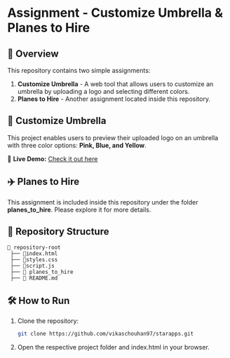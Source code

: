 # Assignment - Customize Umbrella & Planes to Hire

## 🚀 Overview
This repository contains two simple assignments:

1. **Customize Umbrella** - A web tool that allows users to customize an umbrella by uploading a logo and selecting different colors.
2. **Planes to Hire** - Another assignment located inside this repository.

## 🎨 Customize Umbrella
This project enables users to preview their uploaded logo on an umbrella with three color options: **Pink, Blue, and Yellow**.

🔗 **Live Demo:** [Check it out here](https://vikaschouhan97.github.io/starapps/)

## ✈️ Planes to Hire
This assignment is included inside this repository under the folder **planes_to_hire**. Please explore it for more details.

## 📂 Repository Structure
```
📁 repository-root
 ├── 📄index.html
 ├── 📄styles.css
 ├── 📄script.js
 ├── 📁 planes_to_hire
 ├── 📄 README.md
```

## 🛠️ How to Run
1. Clone the repository:
   ```bash
   git clone https://github.com/vikaschouhan97/starapps.git
   ```
2. Open the respective project folder and index.html in your browser.

